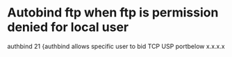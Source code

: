 # **Autobind ftp when ftp is permission denied for local user**

authbind <ftp command> 21 {authbind allows specific user to bid TCP USP portbelow x.x.x.x